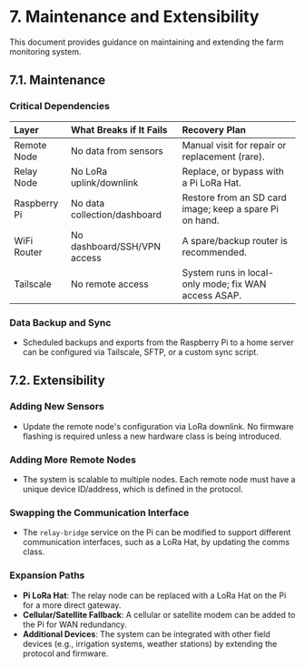 # 7. Maintenance and Extensibility

This document provides guidance on maintaining and extending the farm monitoring system.

## 7.1. Maintenance

### Critical Dependencies

| Layer         | What Breaks if It Fails       | Recovery Plan                                     |
| :------------ | :---------------------------- | :------------------------------------------------ |
| Remote Node   | No data from sensors          | Manual visit for repair or replacement (rare).    |
| Relay Node    | No LoRa uplink/downlink       | Replace, or bypass with a Pi LoRa Hat.            |
| Raspberry Pi  | No data collection/dashboard  | Restore from an SD card image; keep a spare Pi on hand. |
| WiFi Router   | No dashboard/SSH/VPN access   | A spare/backup router is recommended.             |
| Tailscale     | No remote access              | System runs in local-only mode; fix WAN access ASAP. |

### Data Backup and Sync

*   Scheduled backups and exports from the Raspberry Pi to a home server can be configured via Tailscale, SFTP, or a custom sync script.

## 7.2. Extensibility

### Adding New Sensors

*   Update the remote node's configuration via LoRa downlink. No firmware flashing is required unless a new hardware class is being introduced.

### Adding More Remote Nodes

*   The system is scalable to multiple nodes. Each remote node must have a unique device ID/address, which is defined in the protocol.

### Swapping the Communication Interface

*   The `relay-bridge` service on the Pi can be modified to support different communication interfaces, such as a LoRa Hat, by updating the comms class.

### Expansion Paths

*   **Pi LoRa Hat**: The relay node can be replaced with a LoRa Hat on the Pi for a more direct gateway.
*   **Cellular/Satellite Fallback**: A cellular or satellite modem can be added to the Pi for WAN redundancy.
*   **Additional Devices**: The system can be integrated with other field devices (e.g., irrigation systems, weather stations) by extending the protocol and firmware.
